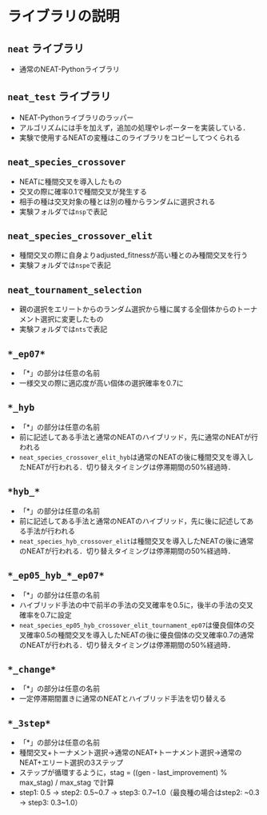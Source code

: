 # ライブラリの説明
## `neat` ライブラリ
- 通常のNEAT-Pythonライブラリ

## `neat_test` ライブラリ
- NEAT-Pythonライブラリのラッパー
- アルゴリズムには手を加えず，追加の処理やレポーターを実装している．
- 実験で使用するNEATの変種はこのライブラリをコピーしてつくられる

## `neat_species_crossover`
- NEATに種間交叉を導入したもの
- 交叉の際に確率0.1で種間交叉が発生する
- 相手の種は交叉対象の種とは別の種からランダムに選択される
- 実験フォルダでは`nsp`で表記

## `neat_species_crossover_elit`
- 種間交叉の際に自身よりadjusted_fitnessが高い種とのみ種間交叉を行う
- 実験フォルダでは`nspe`で表記

## `neat_tournament_selection`
- 親の選択をエリートからのランダム選択から種に属する全個体からのトーナメント選択に変更したもの
- 実験フォルダでは`nts`で表記

## `*_ep07*`
- 「*」の部分は任意の名前
- 一様交叉の際に適応度が高い個体の選択確率を0.7に

## `*_hyb`
- 「*」の部分は任意の名前
- 前に記述してある手法と通常のNEATのハイブリッド，先に通常のNEATが行われる
- `neat_species_crossover_elit_hyb`は通常のNEATの後に種間交叉を導入したNEATが行われる．切り替えタイミングは停滞期間の50%経過時．

## `*hyb_*`
- 「*」の部分は任意の名前
- 前に記述してある手法と通常のNEATのハイブリッド，先に後に記述してある手法が行われる
- `neat_species_hyb_crossover_elit`は種間交叉を導入したNEATの後に通常のNEATが行われる．切り替えタイミングは停滞期間の50%経過時．

## `*_ep05_hyb_*_ep07*`
- 「*」の部分は任意の名前
- ハイブリッド手法の中で前半の手法の交叉確率を0.5に，後半の手法の交叉確率を0.7に設定
- `neat_species_ep05_hyb_crossover_elit_tournament_ep07`は優良個体の交叉確率0.5の種間交叉を導入したNEATの後に優良個体の交叉確率0.7の通常のNEATが行われる．切り替えタイミングは停滞期間の50%経過時．

## `*_change*`
- 「*」の部分は任意の名前
- 一定停滞期間置きに通常のNEATとハイブリッド手法を切り替える

## `*_3step*`
- 「*」の部分は任意の名前
- 種間交叉+トーナメント選択→通常のNEAT+トーナメント選択→通常のNEAT+エリート選択の3ステップ
- ステップが循環するように，stag = ((gen - last_improvement) % max_stag) / max_stag で計算
- step1: 0.5 -> step2: 0.5~0.7 -> step3: 0.7~1.0（最良種の場合はstep2: ~0.3 -> step3: 0.3~1.0）